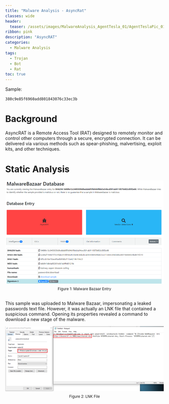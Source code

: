 ```yaml
---
title: "Malware Analysis - AsyncRat"
classes: wide
header:
  teaser: /assets/images/MalwareAnalysis_AgentTesla_01/AgentTeslaPic_01.jpg
ribbon: pink
description: "AsyncRAT"
categories:
  - Malware Analysis
tags:
  - Trojan
  - Bot
  - Rat
toc: true
---
```

Sample:
```
380c9e85f6960add801843076c33ec3b
```

# Background
AsyncRAT is a Remote Access Tool (RAT) designed to remotely monitor and control other computers through a secure, encrypted connection.
It can be delivered via various methods such as spear-phishing, malvertising, exploit kits, and other techniques.

# Static Analysis
<div style="text-align: center;">
    <img src="/assets/images/2024-05-20-MalwareAnalysis_AsyncRAT/MalwareBazaar Sample.PNG" alt="Screenshot1" />
    <br>
    <sub>Figure 1: Malware Bazaar Entry</sub>
</div>
<br>

This sample was uploaded to Malware Bazaar, impersonating a leaked passwords text file. 
However, it was actually an LNK file that contained a suspicious command. 
Opening its properties revealed a command to download a new stage of the malware.

<div style="text-align: center;">
    <img src="/assets/images/2024-05-20-MalwareAnalysis_AsyncRAT/properties of the lnk file.PNG" alt="Screenshot1" />
    <br>
    <sub>Figure 2: LNK File</sub>
</div>
<br>






